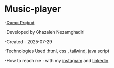 # Music-player

-[Demo Project](https://ghazalehnezamghadiri.github.io/Music-player/) 

-Developed by Ghazaleh Nezamghadiri

-Created - 2025-07-29

-Technologies Used :html, css , tailwind, java script

-How to reach me : with my [instagram](https://www.instagram.com/ghazale.ghadiri/?hl=en) and [linkedin](https://www.linkedin.com/in/ghazaleh-nezamghadiri-06b626302/)


